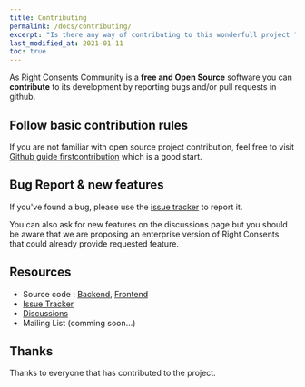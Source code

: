 ```yaml
---
title: Contributing
permalink: /docs/contributing/
excerpt: "Is there any way of contributing to this wonderfull project ?"
last_modified_at: 2021-01-11
toc: true
---
```


As Right Consents Community is a **free and Open Source** software you can **contribute** to its development by reporting bugs and/or pull requests in github.

## Follow basic contribution rules 

If you are not familiar with open source project contribution, feel free to visit [Github guide firstcontribution](https://firstcontributions.github.io/) which is a good start.

## Bug Report & new features

If you've found a bug, please use the [issue tracker](https://github.com/fairandsmart/right-consents/issues) to report it. 

You can also ask for new features on the discussions page but you should be aware that we are proposing an enterprise version of Right Consents that could already provide requested feature.

## Resources

- Source code : [Backend](https://github.com/fairandsmart/consent-manager-back), [Frontend](https://github.com/fairandsmart/consent-manager-front)
- [Issue Tracker](https://github.com/fairandsmart/right-consents/issues)
- [Discussions](https://github.com/fairandsmart/right-consents/discussions)
- Mailing List (comming soon...)

## Thanks

Thanks to everyone that has contributed to the project.

